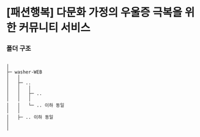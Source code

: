 # [패션행복] 다문화 가정의 우울증 극복을 위한 커뮤니티 서비스

### 폴더 구조

<pre>
<code>
│
├─ washer-WEB
│   │
│   ├─ ..
│   │   │ 
│   │   ├─ ..
│   │   │
│   │   └─ .. 이하 동일
│   │   
│   ├─ .. 이하 동일
│ 
│ 
</code>
</pre>
